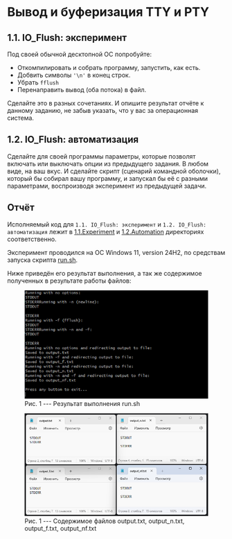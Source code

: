 # Вывод и буферизация TTY и PTY

## 1.1. IO_Flush: эксперимент

Под своей обычной десктопной ОС попробуйте:

- Откомпилировать и собрать программу, запустить, как есть.
- Добвить символы `'\n'` в конец строк.
- Убрать `fflush`
- Перенаправить вывод (оба потока) в файл.

Сделайте это в разных сочетаниях. И опишите результат отчёте к данному заданию,
не забыв указать, что у вас за операционная система.

## 1.2. IO_Flush: автоматизация

Сделайте для своей программы параметры, которые позволят включать или выключать опции 
из предыдущего задания. В любом виде, на ваш вкус. И сделайте скрипт 
(сценарий командной оболочки), который бы собирал вашу программу, и запускал бы её 
с разными параметрами, воспроизводя эксперимент из предыдущей задачи.

## Отчёт

Исполняемый код для `1.1. IO_Flush: эксперимент` и `1.2. IO_Flush: автоматизация` 
лежит в [1.1.Experiment](1.1.Experiment) и [1.2.Automation](1.2.Automation) 
директориях соответственно.

Эксперимент проводился на ОС Windows 11, version 24H2, 
по средствам запуска скрипта [run.sh](1.2.Automation/run.sh). 

Ниже приведён его результат выполнения, 
а так же содержимое полученных в результате работы файлов:
<figure>
  <img
  src="static/img.png">
  <figcaption>
    Рис. 1 --- Результат выполнения run.sh
  </figcaption>
</figure>

<figure>
  <img
  src="static/img_1.png">
  <figcaption>
    Рис. 1 --- Содержимое файлов 
    output.txt, output_n.txt, output_f.txt, output_nf.txt
  </figcaption>
</figure>
